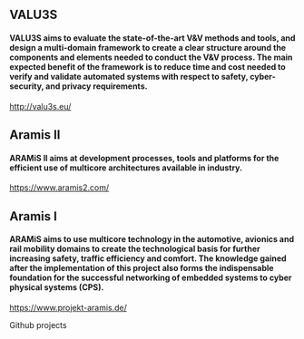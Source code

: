 ## VALU3S
#### VALU3S aims to evaluate the state-of-the-art V&V methods and tools, and design a multi-domain framework to create a clear structure around the components and elements needed to conduct the V&V process. The main expected benefit of the framework is to reduce time and cost needed to verify and validate automated systems with respect to safety, cyber-security, and privacy requirements. 
<a href="http://valu3s.eu/">http://valu3s.eu/</a>


## Aramis II
#### ARAMiS II aims at development processes, tools and platforms for the efficient use of multicore architectures available in industry.
<a href="https://www.aramis2.com/">https://www.aramis2.com/</a>

## Aramis I
#### ARAMiS aims to use multicore technology in the automotive, avionics and rail mobility domains to create the technological basis for further increasing safety, traffic efficiency and comfort. The knowledge gained after the implementation of this project also forms the indispensable foundation for the successful networking of embedded systems to cyber physical systems (CPS).
<a href="https://www.projekt-aramis.de/">https://www.projekt-aramis.de/</a>
 
Github projects
